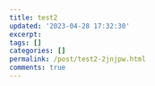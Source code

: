 ```yaml
---
title: test2
updated: '2023-04-28 17:32:30'
excerpt: ‍
tags: []
categories: []
permalink: /post/test2-2jnjpw.html
comments: true
---
```




‍

